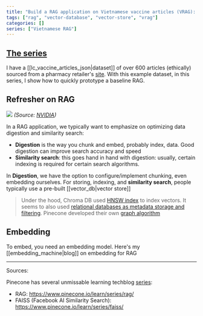 ```yaml
---
title: "Build a RAG application on Vietnamese vaccine articles (VRAG): part 1"
tags: ["rag", "vector-database", "vector-store", "vrag"]
categories: []
series: ["Vietnamese RAG"]
---
```


[The series](tags/vrag)
---

I have a [[lc_vaccine_articles_json|dataset]] of over 600 articles (ethically) sourced from a pharmacy retailer's [site](https://nhathuoclongchau.com.vn). With this example dataset, in this series, I show how to quickly prototype a baseline RAG.

## Refresher on RAG

![](https://developer-blogs.nvidia.com/wp-content/uploads/2023/12/rag-pipeline-ingest-query-flow-b-2048x960.png)
*(Source: [NVIDIA](https://developer.nvidia.com/blog/rag-101-demystifying-retrieval-augmented-generation-pipelines/))*

In a RAG application, we typically want to emphasize on optimizing data digestion and similarity search:
- **Digestion** is the way you chunk and embed, probably index, data. Good digestion can improve search accuracy and speed
- **Similarity search**: this goes hand in hand with digestion: usually, certain indexing is required for certain search algorithms.

In **Digestion**, we have the option to configure/implement chunking, even embedding ourselves. For storing, indexing, and **similarity search**, people typically use a pre-built [[vector_db|vector store]]

>Under the hood, Chroma DB used  [HNSW index](https://cookbook.chromadb.dev/core/concepts/#vector-index-hnsw-index) to index vectors. It seems to also used [relational databases as metadata storage and filtering](https://cookbook.chromadb.dev/core/concepts/#document-and-metadata-index). 
>Pinecone developed their own [graph algorithm](https://www.pinecone.io/blog/hnsw-not-enough/#The-Pinecone-Approach:-Purpose-built-for-Vector-Search)

## Embedding
 
 To embed, you need an embedding model. Here's my [[embedding_machine|blog]] on embedding for RAG



---
Sources:

Pinecone has several unmissable learning techblog [series](https://www.pinecone.io/learn/):
- RAG: https://www.pinecone.io/learn/series/rag/
- FAISS (Facebook AI Similarity Search): https://www.pinecone.io/learn/series/faiss/

